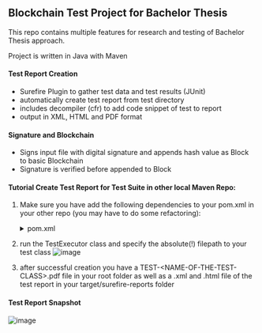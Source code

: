 ## Blockchain Test Project for Bachelor Thesis
This repo contains multiple features for research and testing of Bachelor Thesis approach.

Project is written in Java with Maven
  
#### Test Report Creation
- Surefire Plugin to gather test data and test results (JUnit)
- automatically create test report from test directory 
- includes decompiler (cfr) to add code snippet of test to report
- output in XML, HTML and PDF format
  
#### Signature and Blockchain
- Signs input file with digital signature and appends hash value as Block to basic Blockchain
- Signature is verified before appended to Block

#### Tutorial Create Test Report for Test Suite in other local Maven Repo:
1. Make sure you have add the following dependencies to your pom.xml in your other repo (you may have to do some refactoring):


    <details>
    <summary>pom.xml</summary>
    <br>
      
    ```
   <properties>
        <project.build.sourceEncoding>UTF-8</project.build.sourceEncoding>
        <maven.compiler.source>18</maven.compiler.source>
        <maven.compiler.target>18</maven.compiler.target>
        <maven.surefire.version>2.22.0</maven.surefire.version>
        <maven.surefire.report.plugin.version>3.3.0</maven.surefire.report.plugin.version>
        <org.junit.platform.version>1.2.0</org.junit.platform.version>
        <openhtml.version>1.0.10</openhtml.version>
        <commons.codec.version>1.16.0</commons.codec.version>
        <org.apache.maven.shared.version>3.3.0</org.apache.maven.shared.version>
        <org.apache.xmlgraphics.version>2.6</org.apache.xmlgraphics.version>
        <com.openhtmltopdf.version>1.0.10</com.openhtmltopdf.version>
        <org.benf.version>0.152</org.benf.version>
    </properties>
    <dependencies>
        <dependency>
            <groupId>commons-codec</groupId>
            <artifactId>commons-codec</artifactId>
            <version>${commons.codec.version}</version>
        </dependency>
        <dependency>
            <groupId>org.junit.jupiter</groupId>
            <artifactId>junit-jupiter</artifactId>
            <version>RELEASE</version>
            <scope>test</scope>
        </dependency>
        <dependency>
            <groupId>org.apache.maven.shared</groupId>
            <artifactId>maven-invoker</artifactId>
            <version>${org.apache.maven.shared.version}</version>
        </dependency>
        <dependency>
            <groupId>org.apache.xmlgraphics</groupId>
            <artifactId>fop</artifactId>
            <version>${org.apache.xmlgraphics.version}</version>
        </dependency>
        <dependency>
            <groupId>com.openhtmltopdf</groupId>
            <artifactId>openhtmltopdf-pdfbox</artifactId>
            <version>${com.openhtmltopdf.version}</version>
        </dependency>
        <dependency>
            <groupId>org.benf</groupId>
            <artifactId>cfr</artifactId>
            <version>${org.benf.version}</version>
        </dependency>
    </dependencies>
    <build>
        <plugins>
            <plugin>
                <groupId>org.apache.maven.plugins</groupId>
                <artifactId>maven-surefire-plugin</artifactId>
                <version>${maven.surefire.version}</version>
                <dependencies>
                    <dependency>
                        <groupId>org.junit.platform</groupId>
                        <artifactId>junit-platform-surefire-provider</artifactId>
                        <version>${org.junit.platform.version}</version>
                    </dependency>
                </dependencies>
                <configuration>
                    <additionalClasspathElements>
                        <additionalClasspathElement>src/test/java/</additionalClasspathElement>
                    </additionalClasspathElements>
                    <testFailureIgnore>true</testFailureIgnore>
                </configuration>
            </plugin>
        </plugins>
    </build>
    <reporting>
        <plugins>
            <plugin>
                <groupId>org.apache.maven.plugins</groupId>
                <artifactId>maven-surefire-report-plugin</artifactId>
                <version>${maven.surefire.report.plugin.version}</version>
            </plugin>
        </plugins>
    </reporting>
    
   ```
    
  </details>

2. run the TestExecutor class and specify the absolute(!) filepath to your test class
   ![image](https://github.com/user-attachments/assets/cf45a399-c0c2-4987-bf44-e2b3fc4f9176)


3.  after successful creation you have a TEST-\<NAME-OF-THE-TEST-CLASS\>.pdf file in your root folder as well as a .xml and .html file of the test report in your target/surefire-reports folder

#### Test Report Snapshot
![image](https://github.com/user-attachments/assets/a4e05182-7ecc-47ca-8cbf-e37a539632ae)



